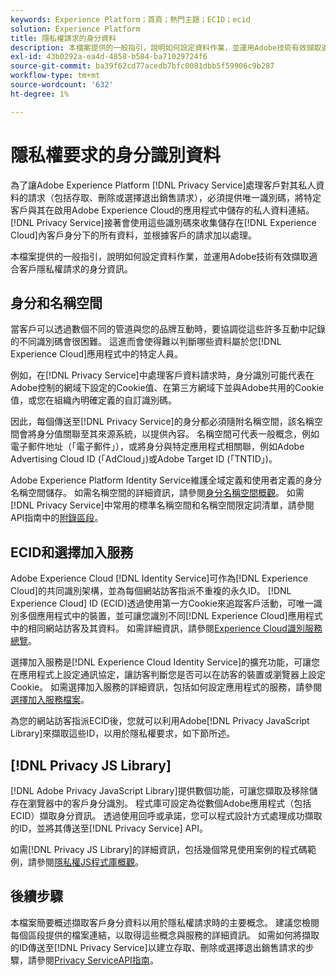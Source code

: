 ```yaml
---
keywords: Experience Platform；首頁；熱門主題；ECID；ecid
solution: Experience Platform
title: 隱私權請求的身分資料
description: 本檔案提供的一般指引，說明如何設定資料作業，並運用Adobe技術有效擷取適合客戶隱私權請求的身分資訊。
exl-id: 43b0292a-ea4d-4858-b584-ba71029724f6
source-git-commit: ba39f62cd77acedb7bfc0081dbb5f59906c9b287
workflow-type: tm+mt
source-wordcount: '632'
ht-degree: 1%

---
```


# 隱私權要求的身分識別資料

為了讓Adobe Experience Platform [!DNL Privacy Service]處理客戶對其私人資料的請求（包括存取、刪除或選擇退出銷售請求），必須提供唯一識別碼，將特定客戶與其在啟用Adobe Experience Cloud的應用程式中儲存的私人資料連結。 [!DNL Privacy Service]接著會使用這些識別碼來收集儲存在[!DNL Experience Cloud]內客戶身分下的所有資料，並根據客戶的請求加以處理。

本檔案提供的一般指引，說明如何設定資料作業，並運用Adobe技術有效擷取適合客戶隱私權請求的身分資訊。

## 身分和名稱空間

當客戶可以透過數個不同的管道與您的品牌互動時，要協調從這些許多互動中記錄的不同識別碼會很困難。 這進而會使得難以判斷哪些資料屬於您[!DNL Experience Cloud]應用程式中的特定人員。

例如，在[!DNL Privacy Service]中處理客戶資料請求時，身分識別可能代表在Adobe控制的網域下設定的Cookie值、在第三方網域下並與Adobe共用的Cookie值，或您在組織內明確定義的自訂識別碼。

因此，每個傳送至[!DNL Privacy Service]的身分都必須隨附名稱空間，該名稱空間會將身分值關聯至其來源系統，以提供內容。 名稱空間可代表一般概念，例如電子郵件地址（「電子郵件」），或將身分與特定應用程式相關聯，例如Adobe Advertising Cloud ID (「AdCloud」)或Adobe Target ID (「TNTID」)。

Adobe Experience Platform Identity Service維護全域定義和使用者定義的身分名稱空間儲存。 如需名稱空間的詳細資訊，請參閱[身分名稱空間概觀](../identity-service/features/namespaces.md)。 如需[!DNL Privacy Service]中常用的標準名稱空間和名稱空間限定詞清單，請參閱API指南中的[附錄區段](api/appendix.md)。

## ECID和選擇加入服務

Adobe Experience Cloud [!DNL Identity Service]可作為[!DNL Experience Cloud]的共同識別架構，並為每個網站訪客指派不重複的永久ID。 [!DNL Experience Cloud] ID (ECID)透過使用第一方Cookie來追蹤客戶活動，可唯一識別多個應用程式中的裝置，並可讓您識別不同[!DNL Experience Cloud]應用程式中的相同網站訪客及其資料。 如需詳細資訊，請參閱[Experience Cloud識別服務總覽](https://experienceleague.adobe.com/docs/id-service/using/intro/overview.html?lang=zh-Hant)。

選擇加入服務是[!DNL Experience Cloud Identity Service]的擴充功能，可讓您在應用程式上設定通訊協定，讓訪客判斷您是否可以在訪客的裝置或瀏覽器上設定Cookie。 如需選擇加入服務的詳細資訊，包括如何設定應用程式的服務，請參閱[選擇加入服務檔案](https://experienceleague.adobe.com/docs/id-service/using/implementation/opt-in-service/optin-overview.html?lang=zh-Hant)。

為您的網站訪客指派ECID後，您就可以利用Adobe[!DNL Privacy JavaScript Library]來擷取這些ID，以用於隱私權要求，如下節所述。

## [!DNL Privacy JS Library]

[!DNL Adobe Privacy JavaScript Library]提供數個功能，可讓您擷取及移除儲存在瀏覽器中的客戶身分識別。 程式庫可設定為從數個Adobe應用程式（包括ECID）擷取身分資訊。 透過使用回呼或承諾，您可以程式設計方式處理成功擷取的ID，並將其傳送至[!DNL Privacy Service] API。

如需[!DNL Privacy JS Library]的詳細資訊，包括幾個常見使用案例的程式碼範例，請參閱[隱私權JS程式庫概觀](js-library.md)。

## 後續步驟

本檔案簡要概述擷取客戶身分資料以用於隱私權請求時的主要概念。 建議您檢閱每個區段提供的檔案連結，以取得這些概念與服務的詳細資訊。 如需如何將擷取的ID傳送至[!DNL Privacy Service]以建立存取、刪除或選擇退出銷售請求的步驟，請參閱[Privacy ServiceAPI指南](api/overview.md)。
